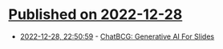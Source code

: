 # [Published on 2022-12-28](index.md)

* [2022-12-28, 22:50:59](https://news.ycombinator.com/item?id=34167099) - [ChatBCG: Generative AI For Slides](https://www.chatbcg.com/)
